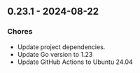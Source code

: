 ## 0.23.1 - 2024-08-22

### Chores

* Update project dependencies.
* Update Go version to 1.23
* Update GitHub Actions to Ubuntu 24.04
